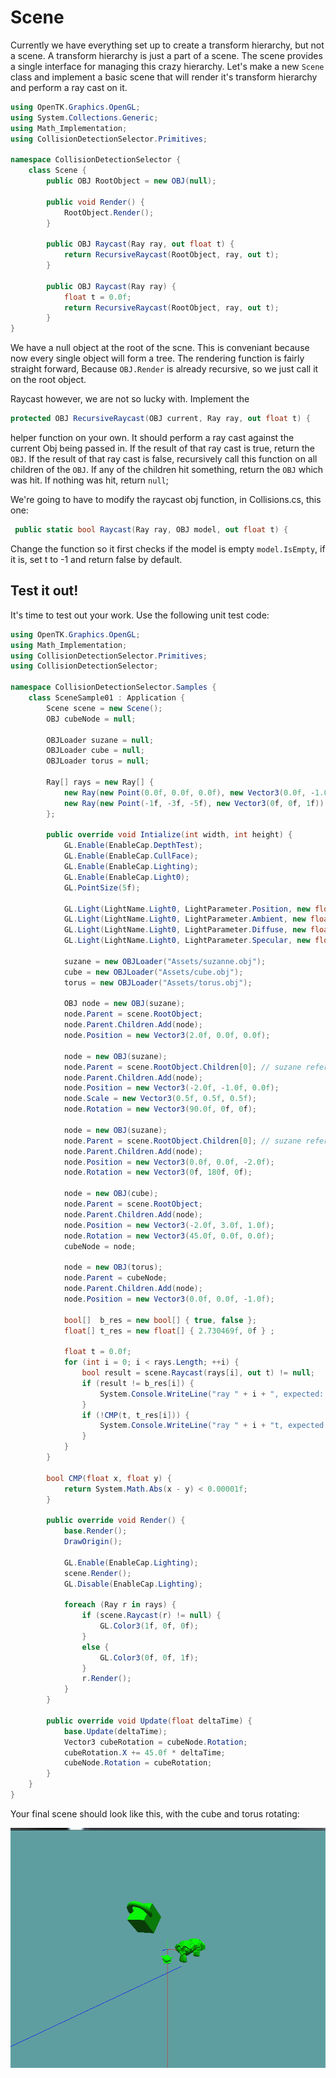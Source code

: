 # Scene

Currently we have everything set up to create a transform hierarchy, but not a scene. A transform hierarchy is just a part of a scene. The scene provides a single interface for managing this crazy hierarchy. Let's make a new ```Scene``` class and implement a basic scene that will render it's transform hierarchy and perform a ray cast on it.

```cs
using OpenTK.Graphics.OpenGL;
using System.Collections.Generic;
using Math_Implementation;
using CollisionDetectionSelector.Primitives;

namespace CollisionDetectionSelector {
    class Scene {
        public OBJ RootObject = new OBJ(null);

        public void Render() {
            RootObject.Render();
        }

        public OBJ Raycast(Ray ray, out float t) {
            return RecursiveRaycast(RootObject, ray, out t);
        }

        public OBJ Raycast(Ray ray) {
            float t = 0.0f;
            return RecursiveRaycast(RootObject, ray, out t);
        }
}
```

We have a null object at the root of the scne. This is conveniant because now every single object will form a tree. The rendering function is fairly straight forward,  Because ```OBJ.Render``` is already recursive, so we just call it on the root object.

Raycast however, we are not so lucky with. Implement the 

```cs
protected OBJ RecursiveRaycast(OBJ current, Ray ray, out float t) {
 ```
 
helper function on your own. It should perform a ray cast against the current Obj being passed in. If the result of that ray cast is true, return the ```OBJ```. If the result of that ray cast is false, recursively call this function on all children of the ```OBJ```. If any of the children hit something, return the ```OBJ``` which was hit. If nothing was hit, return ```null```;
 
 We're going to have to modify the raycast obj function, in Collisions.cs, this one:
 
 ```cs
  public static bool Raycast(Ray ray, OBJ model, out float t) {
```

Change the function so it first checks if the model is empty ```model.IsEmpty```, if it is, set t to -1 and return false by default.

## Test it out!

It's time to test out your work. Use the following unit test code:

```cs
using OpenTK.Graphics.OpenGL;
using Math_Implementation;
using CollisionDetectionSelector.Primitives;
using CollisionDetectionSelector;

namespace CollisionDetectionSelector.Samples {
    class SceneSample01 : Application {
        Scene scene = new Scene();
        OBJ cubeNode = null;

        OBJLoader suzane = null;
        OBJLoader cube = null;
        OBJLoader torus = null;

        Ray[] rays = new Ray[] {
            new Ray(new Point(0.0f, 0.0f, 0.0f), new Vector3(0.0f, -1.0f, 0.0f)),
            new Ray(new Point(-1f, -3f, -5f), new Vector3(0f, 0f, 1f))
        };

        public override void Intialize(int width, int height) {
            GL.Enable(EnableCap.DepthTest);
            GL.Enable(EnableCap.CullFace);
            GL.Enable(EnableCap.Lighting);
            GL.Enable(EnableCap.Light0);
            GL.PointSize(5f);

            GL.Light(LightName.Light0, LightParameter.Position, new float[] { 0.0f, 0.5f, 0.5f, 0.0f });
            GL.Light(LightName.Light0, LightParameter.Ambient, new float[] { 0f, 1f, 0f, 1f });
            GL.Light(LightName.Light0, LightParameter.Diffuse, new float[] { 0f, 1f, 0f, 1f });
            GL.Light(LightName.Light0, LightParameter.Specular, new float[] { 1f, 1f, 1f, 1f });

            suzane = new OBJLoader("Assets/suzanne.obj");
            cube = new OBJLoader("Assets/cube.obj");
            torus = new OBJLoader("Assets/torus.obj");

            OBJ node = new OBJ(suzane);
            node.Parent = scene.RootObject;
            node.Parent.Children.Add(node);
            node.Position = new Vector3(2.0f, 0.0f, 0.0f);

            node = new OBJ(suzane);
            node.Parent = scene.RootObject.Children[0]; // suzane reference
            node.Parent.Children.Add(node);
            node.Position = new Vector3(-2.0f, -1.0f, 0.0f);
            node.Scale = new Vector3(0.5f, 0.5f, 0.5f);
            node.Rotation = new Vector3(90.0f, 0f, 0f);

            node = new OBJ(suzane);
            node.Parent = scene.RootObject.Children[0]; // suzane reference
            node.Parent.Children.Add(node);
            node.Position = new Vector3(0.0f, 0.0f, -2.0f);
            node.Rotation = new Vector3(0f, 180f, 0f);

            node = new OBJ(cube);
            node.Parent = scene.RootObject;
            node.Parent.Children.Add(node);
            node.Position = new Vector3(-2.0f, 3.0f, 1.0f);
            node.Rotation = new Vector3(45.0f, 0.0f, 0.0f);
            cubeNode = node;

            node = new OBJ(torus);
            node.Parent = cubeNode;
            node.Parent.Children.Add(node);
            node.Position = new Vector3(0.0f, 0.0f, -1.0f);

            bool[]  b_res = new bool[] { true, false };
            float[] t_res = new float[] { 2.730469f, 0f } ;

            float t = 0.0f;
            for (int i = 0; i < rays.Length; ++i) {
                bool result = scene.Raycast(rays[i], out t) != null;
                if (result != b_res[i]) {
                    System.Console.WriteLine("ray " + i + ", expected: " + b_res[i].ToString() + ", got: " + result.ToString());
                }
                if (!CMP(t, t_res[i])) {
                    System.Console.WriteLine("ray " + i + "t, expected: " + t_res[i].ToString() + ", got: " + t.ToString());
                }
            }
        }

        bool CMP(float x, float y) {
            return System.Math.Abs(x - y) < 0.00001f;
        }

        public override void Render() {
            base.Render();
            DrawOrigin();

            GL.Enable(EnableCap.Lighting);
            scene.Render();
            GL.Disable(EnableCap.Lighting);

            foreach (Ray r in rays) {
                if (scene.Raycast(r) != null) {
                    GL.Color3(1f, 0f, 0f);
                }
                else {
                    GL.Color3(0f, 0f, 1f);
                }
                r.Render();
            }
        }

        public override void Update(float deltaTime) {
            base.Update(deltaTime);
            Vector3 cubeRotation = cubeNode.Rotation;
            cubeRotation.X += 45.0f * deltaTime;
            cubeNode.Rotation = cubeRotation;
        }
    }
}
```

Your final scene should look like this, with the cube and torus rotating:

![UNIT](scene_unit_1.png)
